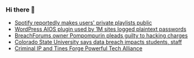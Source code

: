 ### Hi there 👋

<!--START_SECTION:feed-->
* [Spotify reportedly makes users' private playlists public](https://www.bleepingcomputer.com/news/technology/spotify-reportedly-makes-users-private-playlists-public/)
* [WordPress AIOS plugin used by 1M sites logged plaintext passwords](https://www.bleepingcomputer.com/news/security/wordpress-aios-plugin-used-by-1m-sites-logged-plaintext-passwords/)
* [BreachForums owner Pompompurin pleads guilty to hacking charges](https://www.bleepingcomputer.com/news/security/breachforums-owner-pompompurin-pleads-guilty-to-hacking-charges/)
* [Colorado State University says data breach impacts students, staff](https://www.bleepingcomputer.com/news/security/colorado-state-university-says-data-breach-impacts-students-staff/)
* [Criminal IP and Tines Forge Powerful Tech Alliance](https://www.bleepingcomputer.com/news/security/criminal-ip-and-tines-forge-powerful-tech-alliance/)
<!--END_SECTION:feed-->

<!--
**frankenk/frankenk** is a ✨ _special_ ✨ repository because its `README.md` (this file) appears on your GitHub profile.

Here are some ideas to get you started:

- 🔭 I’m currently working on ...
- 🌱 I’m currently learning ...
- 👯 I’m looking to collaborate on ...
- 🤔 I’m looking for help with ...
- 💬 Ask me about ...
- 📫 How to reach me: ...
- 😄 Pronouns: ...
- ⚡ Fun fact: ...
-->



